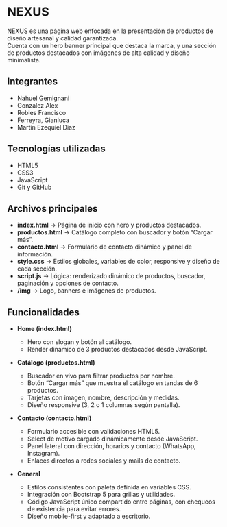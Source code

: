# NEXUS

NEXUS es una página web enfocada en la presentación de productos de diseño artesanal y calidad garantizada.  
Cuenta con un hero banner principal que destaca la marca, y una sección de productos destacados con imágenes de alta calidad y diseño minimalista.

## Integrantes
- Nahuel Gemignani
- Gonzalez Alex
- Robles Francisco
- Ferreyra, Gianluca
- Martin Ezequiel Diaz

## Tecnologías utilizadas
- HTML5
- CSS3
- JavaScript
- Git y GitHub

## Archivos principales
- **index.html** → Página de inicio con hero y productos destacados.
- **productos.html** → Catálogo completo con buscador y botón “Cargar más”.
- **contacto.html** → Formulario de contacto dinámico y panel de información.
- **style.css** → Estilos globales, variables de color, responsive y diseño de cada sección.
- **script.js** → Lógica: renderizado dinámico de productos, buscador, paginación y opciones de contacto.
- **/img** → Logo, banners e imágenes de productos.

## Funcionalidades
- **Home (index.html)**
  - Hero con slogan y botón al catálogo.
  - Render dinámico de 3 productos destacados desde JavaScript.
  
- **Catálogo (productos.html)**
  - Buscador en vivo para filtrar productos por nombre.
  - Botón “Cargar más” que muestra el catálogo en tandas de 6 productos.
  - Tarjetas con imagen, nombre, descripción y medidas.
  - Diseño responsive (3, 2 o 1 columnas según pantalla).

- **Contacto (contacto.html)**
  - Formulario accesible con validaciones HTML5.
  - Select de motivo cargado dinámicamente desde JavaScript.
  - Panel lateral con dirección, horarios y contacto (WhatsApp, Instagram).
  - Enlaces directos a redes sociales y mails de contacto.

- **General**
  - Estilos consistentes con paleta definida en variables CSS.
  - Integración con Bootstrap 5 para grillas y utilidades.
  - Código JavaScript único compartido entre páginas, con chequeos de existencia para evitar errores.
  - Diseño mobile-first y adaptado a escritorio.
